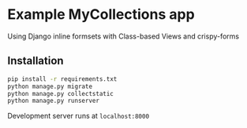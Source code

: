 # Example MyCollections app
Using Django inline formsets with Class-based Views and crispy-forms

## Installation

```bash
pip install -r requirements.txt
python manage.py migrate
python manage.py collectstatic
python manage.py runserver
```
Development server runs at `localhost:8000`
